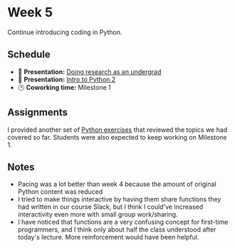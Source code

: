 # Week 5

Continue introducing coding in Python.

## Schedule

- 📝 **Presentation:** [Doing research as an undergrad](./research_as_an_undergrad.pdf)
- 📝 **Presentation:** [Intro to Python 2](./intro_to_coding_2.pdf)
- 🕑 **Coworking time:** Milestone 1

## Assignments

I provided another set of [Python exercises](./python_exercises_2.pdf) that reviewed the topics we had covered so far. Students were also expected to keep working on Milestone 1.

## Notes

- Pacing was a lot better than week 4 because the amount of original Python content was reduced
- I tried to make things interactive by having them share functions they had written in our course Slack, but I think I could've increased interactivity even more with small group work/sharing.
- I have noticed that functions are a very confusing concept for first-time programmers, and I think only about half the class understood after today's lecture. More reinforcement would have been helpful.

